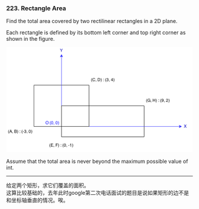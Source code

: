 ### 223. Rectangle Area

Find the total area covered by two rectilinear rectangles in a 2D plane.

Each rectangle is defined by its bottom left corner and top right corner as shown in the figure.

![](rectangle_area.png)

Assume that the total area is never beyond the maximum possible value of int.


* * *

给定两个矩形，求它们覆盖的面积。   
这算比较基础的，去年此时google第二次电话面试的题目是说如果矩形的边不是和坐标轴垂直的情况。唉。   

